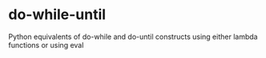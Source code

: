 # do-while-until

Python equivalents of do-while and do-until constructs
using either lambda functions
or using eval
